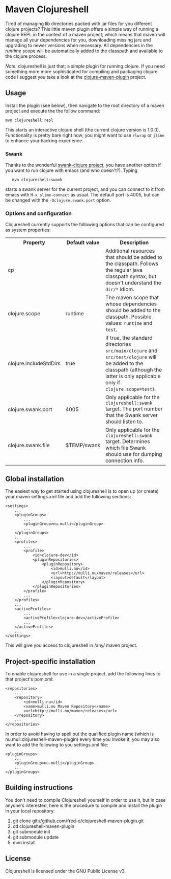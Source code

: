 # Maven Clojureshell

Tired of managing lib directories packed with jar files for you
different clojure projects? This little maven plugin offers a simple
way of running a clojure REPL in the context of a maven project; which
means that maven will manage all your dependencies for you,
downloading missing jars and upgrading to newer versions when
necessary. All dependencies in the *runtime* scope will be
automatically added to the classpath and available to the clojure
process.

*Note:* clojureshell is just that; a simple plugin for running
clojure. If you need something more more sophisticated for compiling
and packaging clojure code I suggest you take a look at the
[clojure-maven-plugin](https://github.com/fred-o/clojure-maven-plugin/tree)
project.

## Usage

Install the plugin (see below), then navigate to the root directory of
a maven project and execute the the follow command:

  	mvn clojureshell:repl

This starts an interactive clojure shell (the current clojure version
is 1.0.0). Functionality is pretty bare right now; you might
want to use `rlwrap` or `jline` to enhance your hacking experience. 

### Swank

Thanks to the wonderful [swank-clojure
project](https://github.com/jochu/swank-clojure/tree), you have another
option if you want to run clojure with emacs (and who
doesn't?). Typing

       mvn clojureshell:swank

starts a swank server for the current project, and you can connect to
it from emacs with `M-x slime-connect` as usual. The default port is
4005, but can be changed with the `-Dclojure.swank.port` option.

### Options and configuration

Clojureshell currently supports the following options that can be
configured as system properties:

<table>
	<tr>
		<th>Property</th>
		<th>Default value</th>
		<th>Description</th>
	</tr>
	<tr>
		<td>cp</td>
		<td></td>
		<td>
			Additional resources that should be added to the classpath. Follows the 
			regular java classpath syntax, but doesn't understand the <code>dir/*</code> 
			idiom.
		</td>
	</tr>
	<tr>
		<td>clojure.scope</td>
		<td>runtime</td>
		<td>
			The maven scope that whose dependencies should be added to the 
			classpath. Possible values: <code>runtime</code> and <code>test</code>.
		</td>
	</tr>
	<tr>
		<td>clojure.includeStdDirs</td>
		<td>true</td>
		<td>
			If true, the standard directories <code>src/main/clojure</code> and 
			<code>src/test/clojure</code> will be added to the classpath (although the 
			latter is only applicable only if <code>clojure.scope=test</code>).
		</td>
	</tr>
	<tr>
		<td>clojure.swank.port</td>
		<td>4005</td>
		<td>
			Only applicable for the <code>clojureshell:swank</code> target.
			The port number that the Swank server should listen to.
		</td>
	</tr>
	<tr>
		<td>clojure.swank.file</td>
		<td>$TEMP/swank</td>
		<td>
			Only applicable for the <code>clojureshell:swank</code> target.
			Determines which file Swank should use for dumping connection info.			
		</td>
	</tr>
</table>

## Global installation

The easiest way to get started using clojureshell is to open up (or create)
your maven settings.xml file and add the following sections:

	<settings>
		...
		<pluginGroups>
			...
			<pluginGroup>nu.mulli</pluginGroup>
			...
		</pluginGroups>
		...
		<profiles>
			...
			<profile>
				<id>clojure-dev</id>
				<pluginRepositories>
					<pluginRepository>
						<id>mulli.nu</id>
						<url>http://mulli.nu/maven/releases</url>
						<layout>default</layout>
					</pluginRepository>
				</pluginRepositories>
			</profile>
			...
		</profiles>
		...
		<activeProfiles>
			...
			<activeProfile>clojure-dev</activeProfile>
			...
		</activeProfiles>
		...
	</settings>

This will give you access to clojureshell in /any/ maven project.

## Project-specific installation
	
To enable clojureshell for use in a single project, add the following
lines to that project's pom.xml:

	<repositories>
		...
		<repository>
			<id>mulli.nu</id>
			<name>mulli.nu Maven Repository</name>
			<url>http://mulli.nu/maven/releases</url>
		</repository>
		...
	</repositories>

In order to avoid having to spell out the qualified plugin name (which
is nu.mull:clojureshell-maven-plugin) every time you invoke it, you may
also want to add the following to you settings.xml file:

	<pluginGroups>
		...
		<pluginGroup>nu.mulli</pluginGroup>
		...
	</pluginGroups>

## Building instructions

You don't need to compile Clojureshell yourself in order to use it,
but in case anyone's interested, here is the procedure to compile and
install the plugin in your local repository:

 1. git clone  git://github.com/fred-o/clojureshell-maven-plugin.git
 2. cd clojureshell-maven-plugin
 3. git submodule init
 4. git submodule update
 5. mvn install

## License

Clojureshell is licensed under the GNU Public License v3.